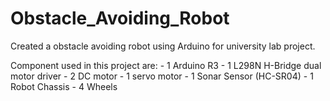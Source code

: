 # Obstacle_Avoiding_Robot
Created a obstacle avoiding robot using Arduino for university lab project.

Component used in this project are:
	- 1 Arduino R3
	- 1 L298N H-Bridge dual motor driver
 	- 2 DC motor
        - 1 servo motor
        - 1 Sonar Sensor (HC-SR04)
        - 1 Robot Chassis
        - 4 Wheels
